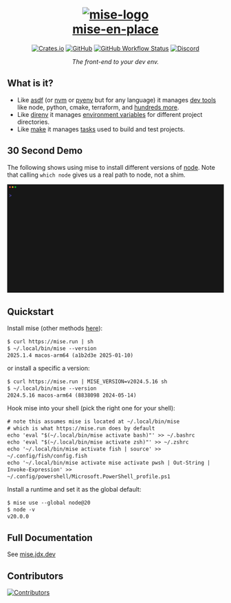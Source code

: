 <div align="center">
<h1><a href="https://mise.jdx.dev">
  <img src="https://github.com/jdx/mise/assets/216188/27a8ea18-9383-4d86-a445-305b9a6248c1" alt="mise-logo" width="400" /><br />
  mise-en-place
</a></h1>
<!-- <a href="https://mise.jdx.dev"><picture> -->
<!--   <source media="(prefers-color-scheme: dark)" width="617" srcset="./docs/logo-dark@2x.png"> -->
<!--   <img alt="mise logo" width="617" src="./docs/logo-light@2x.png"> -->
<!-- </picture></a> -->
<a href="https://crates.io/crates/mise"><img alt="Crates.io" src="https://img.shields.io/crates/v/mise?style=for-the-badge"></a>
<a href="https://github.com/jdx/mise/blob/main/LICENSE"><img alt="GitHub" src="https://img.shields.io/github/license/jdx/mise?color=%2344CC11&style=for-the-badge"></a>
<a href="https://github.com/jdx/mise/actions/workflows/test.yml"><img alt="GitHub Workflow Status" src="https://img.shields.io/github/actions/workflow/status/jdx/mise/test.yml?style=for-the-badge"></a>
<a href="https://discord.gg/mABnUDvP57"><img alt="Discord" src="https://img.shields.io/discord/1066429325269794907?color=%23738ADB&style=for-the-badge"></a>
<p><em>The front-end to your dev env.</em></p>
</div>

## What is it?

- Like [asdf](https://asdf-vm.com) (or [nvm](https://github.com/nvm-sh/nvm) or [pyenv](https://github.com/pyenv/pyenv) but for any language) it manages [dev tools](https://mise.jdx.dev/dev-tools/) like node, python, cmake, terraform, and [hundreds more](https://mise.jdx.dev/registry.html).
- Like [direnv](https://github.com/direnv/direnv) it manages [environment variables](https://mise.jdx.dev/environments/) for different project directories.
- Like [make](https://www.gnu.org/software/make/manual/make.html) it manages [tasks](https://mise.jdx.dev/tasks/) used to build and test projects.

## 30 Second Demo

The following shows using mise to install different versions
of [node](https://nodejs.org).
Note that calling `which node` gives us a real path to node, not a shim.

[![demo](./docs/demo.gif)](./docs/demo.gif)

## Quickstart

Install mise (other methods [here](https://mise.jdx.dev/getting-started.html)):

```sh-session
$ curl https://mise.run | sh
$ ~/.local/bin/mise --version
2025.1.4 macos-arm64 (a1b2d3e 2025-01-10)
```

or install a specific a version:

```sh-session
$ curl https://mise.run | MISE_VERSION=v2024.5.16 sh
$ ~/.local/bin/mise --version
2024.5.16 macos-arm64 (8838098 2024-05-14)
```

Hook mise into your shell (pick the right one for your shell):

```sh-session
# note this assumes mise is located at ~/.local/bin/mise
# which is what https://mise.run does by default
echo 'eval "$(~/.local/bin/mise activate bash)"' >> ~/.bashrc
echo 'eval "$(~/.local/bin/mise activate zsh)"' >> ~/.zshrc
echo '~/.local/bin/mise activate fish | source' >> ~/.config/fish/config.fish
echo '~/.local/bin/mise activate mise activate pwsh | Out-String | Invoke-Expression' >> ~/.config/powershell/Microsoft.PowerShell_profile.ps1
```

Install a runtime and set it as the global default:

```sh-session
$ mise use --global node@20
$ node -v
v20.0.0
```

## Full Documentation

See [mise.jdx.dev](https://mise.jdx.dev)

## Contributors

[![Contributors](https://contrib.rocks/image?repo=jdx/mise)](https://github.com/jdx/mise/graphs/contributors)
